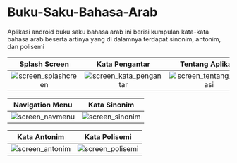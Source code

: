# Buku-Saku-Bahasa-Arab
Aplikasi android buku saku bahasa arab ini berisi kumpulan kata-kata bahasa arab beserta artinya yang di dalamnya terdapat sinonim, antonim, dan polisemi

Splash Screen               |  Kata Pengantar       	 	| Tentang Aplikasi            
:-------------------------:|:-------------------------:|:-------------------------:
![screen_splashcreen](https://user-images.githubusercontent.com/39357320/71469387-84697600-27fb-11ea-9c92-5a41c465b66b.png)|![screen_kata_pengantar](https://user-images.githubusercontent.com/39357320/71469474-df9b6880-27fb-11ea-9839-2c14dbb0f73e.png)|![screen_tentang_aplikasi](https://user-images.githubusercontent.com/39357320/71469482-e4f8b300-27fb-11ea-90f6-6fc24abf019e.png)


Navigation Menu            |  Kata Sinonim       	 
:-------------------------:|:-------------------------:
![screen_navmenu](https://user-images.githubusercontent.com/39357320/71469510-fa6ddd00-27fb-11ea-9034-4cb6c06572ef.png)|![screen_sinonim](https://user-images.githubusercontent.com/39357320/71469521-048fdb80-27fc-11ea-90ec-d82fe8454689.png)

Kata Antonim            |  Kata Polisemi       	 
:-------------------------:|:-------------------------:
![screen_antonim](https://user-images.githubusercontent.com/39357320/71469527-09548f80-27fc-11ea-9344-394b428458fd.png)|![screen_polisemi](https://user-images.githubusercontent.com/39357320/71469532-0c4f8000-27fc-11ea-9e09-11924a7f87e0.png)


